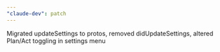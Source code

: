 ```yaml
---
"claude-dev": patch
---
```


Migrated updateSettings to protos, removed didUpdateSettings, altered Plan/Act toggling in settings menu
